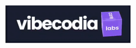 <p align="center">
  <img src="./screen-20250720-160513~2.gif" width="400" alt="Logo da Vibecodia">
</p>
